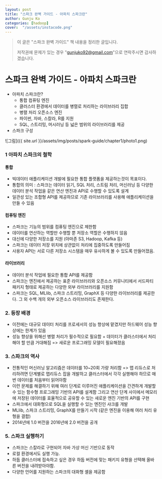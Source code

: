 ```yaml
---
layout: post
title: "스파크 완벽 가이드 - 아파치 스파크란" 
author: Gunju Ko
categories: [hadoop]
cover:  "/assets/instacode.png"
---
```


> 이 글은 "스파크 완벽 가이드" 책 내용을 정리한 글입니다. 
>
> 저작권에 문제가 있는 경우 "gunjuko92@gmail.com"으로 연락주시면 감사하겠습니다.

# 스파크 완벽 가이드 - 아파치 스파크란

* 아파치 스파크란?
  * 통합 컴퓨팅 엔진
  * 클러스터 환경에서 데이터를 병렬로 처리하는 라이브러리 집합
  * 병렬 처리 오픈소스 엔진
  * 파이썬, 자바, 스칼라, R를 지원
  * SQL, 스트리밍, 머시러닝 등 넓은 범위의 라이브러리를 제공
* 스파크 구성

![그림]({{ site.url }}/assets/img/posts/spark-guide/chapter1/photo1.png)

### 1 아파치 스파크의 철학

#### 통합

* 빅데이터 애플리케이션 개발에 필요한 통합 플랫폼을 제공하는것이 목표이다.
* 통합의 의미 : 스파크는 데이터 읽기, SQL 처리, 스트림 처리, 머신러닝 등 다양한 데이터 분석 작업을 같은 연산 엔진과 API로 수행할 수 있도록 설계
* 일관성 있는 조합형 API를 제공하므로 기존 라이브러리를 사용해 애플리케이션을 만들 수 있음

#### 컴퓨팅 엔진

* 스파크는 기능의 범위를 컴퓨팅 엔진으로 제한함
* 데이터를 연산하는 역할만 수행할 뿐 저장소 역할은 수행하지 않음
* 대신에 다양한 저장소를 지원 (아마존 S3, Hadoop, Kafka 등)
* 스파크는 데이터 저장 위치에 상관없이 처리에 집중하도록 만들어짐
* 사용자 API는 서로 다른 저장소 시스템을 매우 유사하게 볼 수 있도록 만들어졌음.

#### 라이브러리

* 데이터 분석 작업에 필요한 통합 API를 제공함
* 스파크는 엔진에서 제공하는 표준 라이브러리와 오픈소스 커뮤니티에서 서드파티 패키지 형태로 제공하는 다양한 외부 라이브러리를 지원함
* 스파크는 SQL, MLlib, 스파크 스트리밍, GraphX 등 다양한 라이브러리를 제공한다. 그 외 수백 개의 외부 오픈소스 라이브러리도 존재한다. 

### 2. 등장 배경

* 이전에는 대규모 데이터 처리를 프로세서의 성능 향상에 맡겼지만 하드웨어 성능 향상에는 한계가 있음
* 성능 향상을 위해선 병렬 처리가 필수적으로 필요함 + 데이터가 클러스터에서 처리해야 할 만큼 거대해짐 => 새로운  프로그래밍 모델이 필요해졌음

### 3. 스파크의 역사

* 전통적인 머신러닝 알고리즘은 데이터를 10~20회 가량 처리함 => 맵 리듀스로 처리하려면 단계별로 맵리듀스 잡을 개발하고 클러스터에서 각각 실행해야 하므로 매번 데이터를 처음부터 읽어야함
* 이런 문제를 해결하기 위해 여러 단계로 이루어진 애플리케이션을 간견하게 개발할 수 있는 함수형 프로그래밍 기반의 API를 설계함 그리고 연산 단계 사이에서 메모리에 저장된 데이터를 효율적으로 공유할 수 있는 새로운 엔진 기반의 API를 구현
* 스파크에서 대화형으로 SQL을 실행할 수 있는 엔진인 샤크를 개발
* MLlib, 스파크 스트리밍, GraphX를 만들기 시작 (같은 엔진을 이용해 여러 처리 유형을 결합)
* 2014년에 1.0 버전을 2016년에 2.0 버전을 공개

### 5. 스파크 실행하기

* 스파크는 스칼라로 구현되어 자바 가상 머신 기반으로 동작
* 로컬 환경에서도 실행 가능. 
* 하둡 클러스터에 접속하고 싶은 경우 하둡 버전에 맞는 패키지 유형을 선택해 올바른 버전을 내려받아야함.
* 다양한 언어를 지원하는 스파크의 대화형 셸을 제공함



